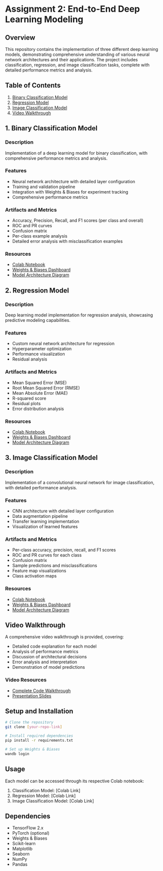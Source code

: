 # Assignment 2: End-to-End Deep Learning Modeling

## Overview
This repository contains the implementation of three different deep learning models, demonstrating comprehensive understanding of various neural network architectures and their applications. The project includes classification, regression, and image classification tasks, complete with detailed performance metrics and analysis.

## Table of Contents
1. [Binary Classification Model](#binary-classification-model)
2. [Regression Model](#regression-model)
3. [Image Classification Model](#image-classification-model)
4. [Video Walkthrough](#video-walkthrough)

## 1. Binary Classification Model
### Description
Implementation of a deep learning model for binary classification, with comprehensive performance metrics and analysis.

### Features
* Neural network architecture with detailed layer configuration
* Training and validation pipeline
* Integration with Weights & Biases for experiment tracking
* Comprehensive performance metrics

### Artifacts and Metrics
* Accuracy, Precision, Recall, and F1 scores (per class and overall)
* ROC and PR curves
* Confusion matrix
* Per-class example analysis
* Detailed error analysis with misclassification examples

### Resources
* [Colab Notebook](your-colab-link)
* [Weights & Biases Dashboard](your-wandb-link)
* [Model Architecture Diagram](your-diagram-link)

## 2. Regression Model
### Description
Deep learning model implementation for regression analysis, showcasing predictive modeling capabilities.

### Features
* Custom neural network architecture for regression
* Hyperparameter optimization
* Performance visualization
* Residual analysis

### Artifacts and Metrics
* Mean Squared Error (MSE)
* Root Mean Squared Error (RMSE)
* Mean Absolute Error (MAE)
* R-squared score
* Residual plots
* Error distribution analysis

### Resources
* [Colab Notebook](your-colab-link)
* [Weights & Biases Dashboard](your-wandb-link)
* [Model Architecture Diagram](your-diagram-link)

## 3. Image Classification Model
### Description
Implementation of a convolutional neural network for image classification, with detailed performance analysis.

### Features
* CNN architecture with detailed layer configuration
* Data augmentation pipeline
* Transfer learning implementation
* Visualization of learned features

### Artifacts and Metrics
* Per-class accuracy, precision, recall, and F1 scores
* ROC and PR curves for each class
* Confusion matrix
* Sample predictions and misclassifications
* Feature map visualizations
* Class activation maps

### Resources
* [Colab Notebook](your-colab-link)
* [Weights & Biases Dashboard](your-wandb-link)
* [Model Architecture Diagram](your-diagram-link)

## Video Walkthrough
A comprehensive video walkthrough is provided, covering:
* Detailed code explanation for each model
* Analysis of performance metrics
* Discussion of architectural decisions
* Error analysis and interpretation
* Demonstration of model predictions

### Video Resources
* [Complete Code Walkthrough](your-video-link)
* [Presentation Slides](your-slides-link)

## Setup and Installation
```bash
# Clone the repository
git clone [your-repo-link]

# Install required dependencies
pip install -r requirements.txt

# Set up Weights & Biases
wandb login
```

## Usage
Each model can be accessed through its respective Colab notebook:
1. Classification Model: [Colab Link]
2. Regression Model: [Colab Link]
3. Image Classification Model: [Colab Link]

## Dependencies
* TensorFlow 2.x
* PyTorch (optional)
* Weights & Biases
* Scikit-learn
* Matplotlib
* Seaborn
* NumPy
* Pandas
